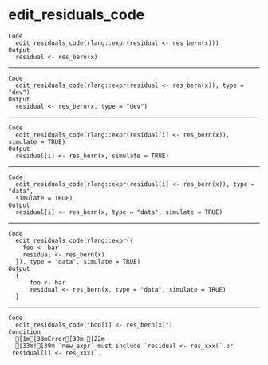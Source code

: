 # edit_residuals_code

    Code
      edit_residuals_code(rlang::expr(residual <- res_bern(x)))
    Output
      residual <- res_bern(x)

---

    Code
      edit_residuals_code(rlang::expr(residual <- res_bern(x)), type = "dev")
    Output
      residual <- res_bern(x, type = "dev")

---

    Code
      edit_residuals_code(rlang::expr(residual[i] <- res_bern(x)), simulate = TRUE)
    Output
      residual[i] <- res_bern(x, simulate = TRUE)

---

    Code
      edit_residuals_code(rlang::expr(residual[i] <- res_bern(x)), type = "data",
      simulate = TRUE)
    Output
      residual[i] <- res_bern(x, type = "data", simulate = TRUE)

---

    Code
      edit_residuals_code(rlang::expr({
        foo <- bar
        residual <- res_bern(x)
      }), type = "data", simulate = TRUE)
    Output
      {
          foo <- bar
          residual <- res_bern(x, type = "data", simulate = TRUE)
      }

---

    Code
      edit_residuals_code("boo[i] <- res_bern(x)")
    Condition
      [1m[33mError[39m:[22m
      [33m![39m `new_expr` must include `residual <- res_xxx(` or `residual[i] <- res_xxx(`.


